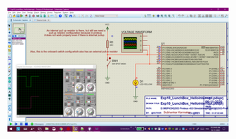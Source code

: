 ![E10.png](https://github.com/Subhankar2000/MSP430G2553-Proteus-v8.9-Simulation/blob/master/blob/E10.png)